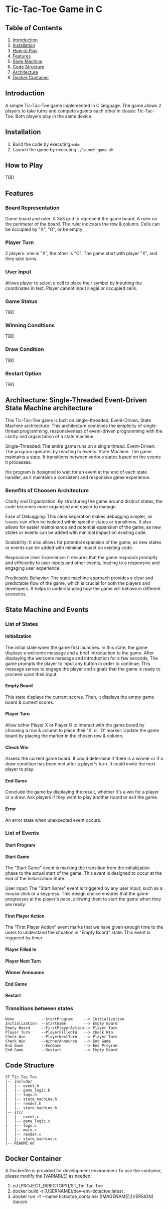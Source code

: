 # Tic-Tac-Toe Game in C

## Table of Contents
1. [Introduction](#introduction)
2. [Installation](#installation)
3. [How to Play](#how-to-play)
4. [Features](#features)
5. [State Machine](#state-machine)
6. [Code Structure](#code-structure)
7. [Architecture](#architecture)
8. [Docker Container](#docker-container)

## Introduction
A simple Tic-Tac-Toe game implemented in C language.
The game allows 2 players to take turns and compete againts each other in classic Tic-Tac-Toe.
Both players play in the same device.

## Installation
1. Build the code by executing `make`
2. Launch the game by executing `./launch_game.sh`

## How to Play
TBD

## Features
### Board Representation
Game board and ruler.
A 3x3 grid to represent the game board.
A ruler on the perimeter of the board. The ruler indicates the row & column.
Cells can be occupied by "X", "O", or be empty.

### Player Turn
2 players: one is "X", the other is "O".
The game start with player "X", and they take turns.

### User Input
Allows player to select a cell to place their symbol by inputting the coordinates in text.
Player cannot input illegal or occupied cells.

### Game Status
TBD

### Winning Conditions
TBD

### Draw Condition
TBD

### Restart Option
TBD

## Architecture: Single-Threaded Event-Driven State Machine architecture
This Tic-Tac-Toe game is built on single-threaded, Event-Driven, State Machine architecture.
This architecture combines the simplicity of single-thread programming, responsiveness of event-driven programming with the clarity and organization of a state machine.

Single-Threaded: The entire game runs on a single thread.
Event-Driven: The program operates by reacting to events.
State Machine: The game maintains a state. It transitions between various states based on the events it processes.

the program is designed to wait for an event at the end of each state handler, as it maintains a consistent and responsive game experience. 

### Benefits of Choosen Architecture
Clarity and Organization: By structuring the game around distinct states, the code becomes more organized and easier to manage.

Ease of Debugging: This clear separation makes debugging simpler, as issues can often be isolated within specific states or transitions. It also allows for easier maintenance and potential expansion of the game, as new states or events can be added with minimal impact on existing code.

Scalability: It also allows for potential expansion of the game, as new states or events can be added with minimal impact on existing code.

Responsive User Experience: It ensures that the game responds promptly and efficiently to user inputs and other events, leading to a responsive and engaging user experience.

Predictable Behavior: The state machine approach provides a clear and predictable flow of the game, which is crucial for both the players and developers. It helps in understanding how the game will behave in different scenarios.

## State Machine and Events
### List of States
#### Initialization
The initial state when the game first launches.
In this state, the game displays a welcome message and a brief introduction to the game.
After displaying the welcome message and introduction for a few seconds, The game prompts the player to input any button in order to continue. This message serves to engage the player and signals that the game is ready to proceed upon their input.

#### Empty Board
This state displays the current scores.
Then, it displays the empty game board & current scores.

#### Player Turn
Allow either Player X or Player O to interact with the game board by choosing a row & column to place their 'X' or 'O' marker.
Update the game board by placing the marker in the chosen row & column.

#### Check Win
Assess the current game board.
It could determine if there is a winner or if a draw condition has been met after a player's turn.
It could invite the next player to play.

#### End Game
Conclude the game by displaying the result, whether it's a win for a player or a draw.
Ask players if they want to play another round or exit the game.

#### Error
An error state when unexpected event occurs.

### List of Events
#### Start Program

#### Start Game
The "Start Game" event is marking the transition from the initialization phase to the actual start of the game. This event is designed to occur at the end of the Initialization State.

User Input: The "Start Game" event is triggered by any user input, such as a mouse click or a keypress. This design choice ensures that the game progresses at the player's pace, allowing them to start the game when they are ready.

#### First Player Action
The "First Player Action" event marks that we have given enough time to the users to understand the situation in "Empty Board" state. This event is triggered by timer.

#### Player Filled In

#### Player Next Turn

#### Winner Announce

#### End Game

#### Restart

### Transitions between states
```
None            --StartProgram     --> Initialization
Initialization  --StartGame        --> Empty Board
Empty Board     --FirstPlayerAction--> Player Turn
Player Turn     --PlayerFilledIn   --> Check Win
Check Win       --PlayerNextTurn   --> Player Turn
Check Win       --WinnerAnnounce   --> End Game
End Game        --EndGame          --> End Program
End Game        --Restart          --> Empty Board
```

## Code Structure
```
ST_Tic-Tac-Toe
|-- include/
|   |-- event.h
|   |-- game_logic.h
|   |-- logs.h
|   |-- state_machine.h
|   |-- render.h
|   |-- state_machine.h
|-- src/
|   |-- event.c
|   |-- game_logic.c
|   |-- logs.c
|   |-- main.c
|   |-- render.c
|   |-- state_machine.c
|-- README.md
```

## Docker Container
A Dockerfile is provided for development environment
To use the container, please modify the [VARIABLE] as needed:
1. cd [PROJECT_DIRECTORY]/ST_Tic-Tac-Toe
2. docker build -t [USERNAME]/dev-env-tictactoe:latest .
3. docker run -it --name tictactoe_container [IMAGENAME]:[VERSION] /bin/sh